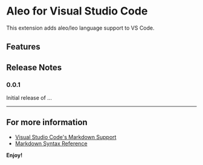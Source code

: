 # Aleo for Visual Studio Code
This extension adds aleo/leo language support to VS Code.

## Features

## Release Notes

### 0.0.1

Initial release of ...

---

## For more information

* [Visual Studio Code's Markdown Support](http://code.visualstudio.com/docs/languages/markdown)
* [Markdown Syntax Reference](https://help.github.com/articles/markdown-basics/)

**Enjoy!**
